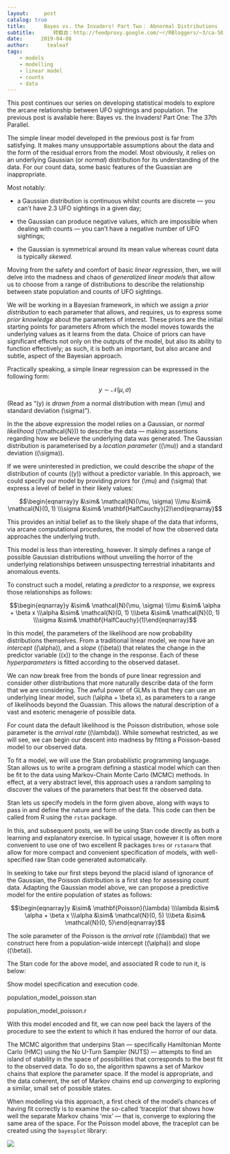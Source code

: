 ```yaml
---
layout:     post
catalog: true
title:      Bayes vs. the Invaders! Part Two： Abnormal Distributions
subtitle:      转载自：http://feedproxy.google.com/~r/RBloggers/~3/ca-50-0f4IU/
date:      2019-04-08
author:      tealeaf
tags:
    - models
    - modelling
    - linear model
    - counts
    - data
---
```







This post continues our series on developing statistical models to explore the arcane relationship between UFO sightings and population. The previous post is available here: Bayes vs. the Invaders! Part One: The 37th Parallel.

The simple linear model developed in the previous post is far from satisfying. It makes many unsupportable assumptions about the data and the form of the residual errors from the model. Most obviously, it relies on an underlying Gaussian (or *normal*) distribution for its understanding of the data. For our count data, some basic features of the Guassian are inappropriate.

Most notably:

- a Gaussian distribution is continuous whilst counts are discrete — you can’t have 2.3 UFO sightings in a given day;

- the Gaussian can produce negative values, which are impossible when dealing with counts — you can’t have a negative number of UFO sightings;

- the Gaussian is symmetrical around its mean value whereas count data is typically *skewed*.


Moving from the safety and comfort of basic *linear regression*, then, we will delve into the madness and chaos of *generalized linear models* that allow us to choose from a range of distributions to describe the relationship between state population and counts of UFO sightings.

We will be working in a Bayesian framework, in which we assign a *prior distribution* to each parameter that allows, and requires, us to express some *prior knowledge* about the parameters of interest. These priors are the initial starting points for parameters Afrom which the model moves towards the underlying values as it learns from the data. Choice of priors can have significant effects not only on the outputs of the model, but also its ability to function effectively; as such, it is both an important, but also arcane and subtle, aspect of the Bayesian approach.

Practically speaking, a simple linear regression can be expressed in the following form:

$$y \sim \mathcal{N}(\mu, \sigma)$$

(Read as “\(y\) *is drawn from* a normal distribution with mean \(\mu\) and standard deviation \(\sigma\)”).

In the the above expression the model relies on a Gaussian, or *normal* *likelihood* (\(\mathcal{N}\)) to describe the data — making assertions regarding how we believe the underlying data was generated. The Gaussian distribution is parameterised by a *location parameter* (\(\mu\)) and a standard deviation (\(\sigma\)).

If we were uninterested in prediction, we could describe the *shape* of the distribution of counts (\(y\)) without a predictor variable. In this approach, we could specify our model by providing *priors* for \(\mu\) and \(\sigma\) that express a level of belief in their likely values:

$$\begin{eqnarray}y &\sim& \mathcal{N}(\mu, \sigma) \\\mu &\sim& \mathcal{N}(0, 1) \\\sigma &\sim& \mathbf{HalfCauchy}(2)\end{eqnarray}$$

This provides an initial belief as to the likely shape of the data that informs, via arcane computational procedures, the model of how the observed data approaches the underlying truth.

This model is less than interesting, however. It simply defines a range of possible Gaussian distributions without unveiling the horror of the underlying relationships between unsuspecting terrestrial inhabitants and anomalous events.

To construct such a model, relating a *predictor* to a *response*, we express those relationships as follows:

$$\begin{eqnarray}y &\sim& \mathcal{N}(\mu, \sigma) \\\mu &\sim& \alpha + \beta x \\\alpha &\sim& \mathcal{N}(0, 1) \\\beta &\sim& \mathcal{N}(0, 1) \\\sigma &\sim& \mathbf{HalfCauchy}(1)\end{eqnarray}$$

In this model, the parameters of the likelihood are now probability distributions themselves. From a traditional linear model, we now have an *intercept* (\(\alpha\)), and a *slope* (\(\beta\)) that relates the change in the predictor variable (\(x\)) to the change in the response. Each of these *hyperparameters* is fitted according to the observed dataset.

We can now break free from the bonds of pure linear regression and consider other distributions that more naturally describe data of the form that we are considering. The awful power of GLMs is that they can use an underlying linear model, such \(\alpha + \beta x\), as parameters to a range of likelihoods beyond the Guassian. This allows the natural description of a vast and esoteric menagerie of possible data.

For count data the default likelihood is the Poisson distribution, whose sole parameter is the *arrival rate* (\(\lambda\)). While somewhat restricted, as we will see, we can begin our descent into madness by fitting a Poisson-based model to our observed data.

To fit a model, we will use the Stan probabilistic programming language. Stan allows us to write a program defining a stastical model which can then be fit to the data using Markov-Chain Monte Carlo (MCMC) methods. In effect, at a very abstract level, this approach uses a random sampling to discover the values of the parameters that best fit the observed data.

Stan lets us specify models in the form given above, along with ways to pass in and define the nature and form of the data. This code can then be called from R using the `rstan` package.

In this, and subsequent posts, we will be using Stan code directly as both a learning and explanatory exercise. In typical usage, however it is often more convenient to use one of two excellent R packages `brms` or `rstanarm` that allow for more compact and convenient specification of models, with well-specified raw Stan code generated automatically.

In seeking to take our first steps beyond the placid island of ignorance of the Gaussian, the Poisson distribution is a first step for assessing count data. Adapting the Gaussian model above, we can propose a predictive model for the entire population of states as follows:

$$\begin{eqnarray}y &\sim& \mathbf{Poisson}(\lambda) \\\lambda &\sim& \alpha + \beta x \\\alpha &\sim& \mathcal{N}(0, 5) \\\beta &\sim& \mathcal{N}(0, 5)\end{eqnarray}$$

The sole parameter of the Poisson is the *arrival rate* (\(\lambda\)) that we construct here from a population-wide intercept (\(\alpha\)) and slope (\(\beta\)).

The Stan code for the above model, and associated R code to run it, is below:

Show model specification and execution code.


population_model_poisson.stan

population_model_poisson.r

With this model encoded and fit, we can now peel back the layers of the procedure to see the extent to which it has endured the horror of our data.

The MCMC algorithm that underpins Stan — specifically Hamiltonian Monte Carlo (HMC) using the No U-Turn Sampler (NUTS) — attempts to find an island of stability in the space of possibilities that corresponds to the best fit to the observed data. To do so, the algorithm spawns a set of Markov chains that explore the parameter space. If the model is appropriate, and the data coherent, the set of Markov chains end up *converging* to exploring a similar, small set of possible states.

When modelling via this approach, a first check of the model’s chances of having fit correctly is to examine the so-called ‘traceplot’ that shows how well the separate Markov chains ‘mix’ — that is, converge to exploring the same area of the space. For the Poisson model above, the traceplot can be created using the `bayesplot` library:

![](https://i2.wp.com/www.weirddatascience.net/wp-content/uploads/2019/04/poisson_traceplot.png?w=450)

